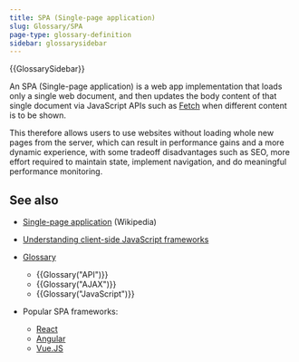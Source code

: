```yaml
---
title: SPA (Single-page application)
slug: Glossary/SPA
page-type: glossary-definition
sidebar: glossarysidebar
---
```


{{GlossarySidebar}}

An SPA (Single-page application) is a web app implementation that loads only a single web document, and then updates the body content of that single document via JavaScript APIs such as [Fetch](/en-US/docs/Web/API/Fetch_API) when different content is to be shown.

This therefore allows users to use websites without loading whole new pages from the server, which can result in performance gains and a more dynamic experience, with some tradeoff disadvantages such as SEO, more effort required to maintain state, implement navigation, and do meaningful performance monitoring.

## See also

- [Single-page application](https://en.wikipedia.org/wiki/Single-page_application) (Wikipedia)
- [Understanding client-side JavaScript frameworks](/en-US/docs/Learn/Tools_and_testing/Client-side_JavaScript_frameworks)
- [Glossary](/en-US/docs/Glossary)

  - {{Glossary("API")}}
  - {{Glossary("AJAX")}}
  - {{Glossary("JavaScript")}}

- Popular SPA frameworks:

  - [React](https://react.dev/)
  - [Angular](https://angular.io/)
  - [Vue.JS](https://vuejs.org/)
